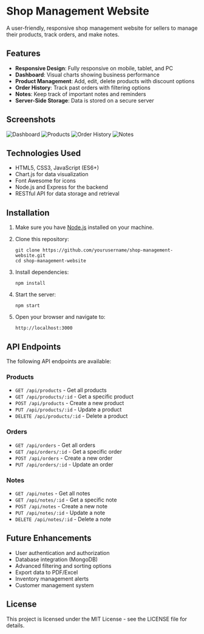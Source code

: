# Shop Management Website

A user-friendly, responsive shop management website for sellers to manage their products, track orders, and make notes.

## Features

- **Responsive Design**: Fully responsive on mobile, tablet, and PC
- **Dashboard**: Visual charts showing business performance
- **Product Management**: Add, edit, delete products with discount options
- **Order History**: Track past orders with filtering options
- **Notes**: Keep track of important notes and reminders
- **Server-Side Storage**: Data is stored on a secure server

## Screenshots

![Dashboard](screenshots/dashboard.png)
![Products](screenshots/products.png)
![Order History](screenshots/history.png)
![Notes](screenshots/notes.png)

## Technologies Used

- HTML5, CSS3, JavaScript (ES6+)
- Chart.js for data visualization
- Font Awesome for icons
- Node.js and Express for the backend
- RESTful API for data storage and retrieval

## Installation

1. Make sure you have [Node.js](https://nodejs.org/) installed on your machine.

2. Clone this repository:
   ```
   git clone https://github.com/yourusername/shop-management-website.git
   cd shop-management-website
   ```

3. Install dependencies:
   ```
   npm install
   ```

4. Start the server:
   ```
   npm start
   ```

5. Open your browser and navigate to:
   ```
   http://localhost:3000
   ```

## API Endpoints

The following API endpoints are available:

### Products

- `GET /api/products` - Get all products
- `GET /api/products/:id` - Get a specific product
- `POST /api/products` - Create a new product
- `PUT /api/products/:id` - Update a product
- `DELETE /api/products/:id` - Delete a product

### Orders

- `GET /api/orders` - Get all orders
- `GET /api/orders/:id` - Get a specific order
- `POST /api/orders` - Create a new order
- `PUT /api/orders/:id` - Update an order

### Notes

- `GET /api/notes` - Get all notes
- `GET /api/notes/:id` - Get a specific note
- `POST /api/notes` - Create a new note
- `PUT /api/notes/:id` - Update a note
- `DELETE /api/notes/:id` - Delete a note

## Future Enhancements

- User authentication and authorization
- Database integration (MongoDB)
- Advanced filtering and sorting options
- Export data to PDF/Excel
- Inventory management alerts
- Customer management system

## License

This project is licensed under the MIT License - see the LICENSE file for details. 